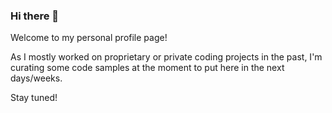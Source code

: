 ### Hi there 👋
Welcome to my personal profile page!

As I mostly worked on proprietary or private coding projects in the past, I'm curating some code samples at the moment to put here in the next days/weeks.

Stay tuned!

<!--
**felixschroeter/felixschroeter** is a ✨ _special_ ✨ repository because its `README.md` (this file) appears on your GitHub profile.

Here are some ideas to get you started:

- 🔭 I’m currently working on ...
- 🌱 I’m currently learning ...
- 👯 I’m looking to collaborate on ...
- 🤔 I’m looking for help with ...
- 💬 Ask me about ...
- 📫 How to reach me: ...
- 😄 Pronouns: ...
- ⚡ Fun fact: ...
-->
